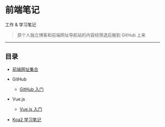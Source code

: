 # 前端笔记

工作 & 学习笔记

>原个人独立博客和前端网址导航站的内容经筛选后搬到 GitHub 上来

---

## 目录 

- [前端网址集合](./Fed-Url-Collections.md)

- GitHub
    - [GitHub 入门](./github/GitHub入门.md)

- Vue.js
    - [Vue.js 入门](./Vue.js/Vue.js入门.md)

- [Koa2 学习笔记](./koa20/koa2学习笔记.md)
    
